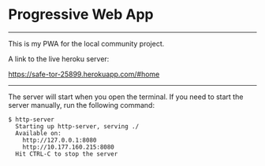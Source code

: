 
# Progressive Web App 

--------------------
This is my PWA for the local community project.

A link to the live heroku server:

https://safe-tor-25899.herokuapp.com/#home


-----------------------


The server will start when you open the terminal. If you need to start the server manually, run the following command:

```shell
$ http-server
  Starting up http-server, serving ./
  Available on:
    http://127.0.0.1:8080
    http://10.177.160.215:8080
  Hit CTRL-C to stop the server
```

